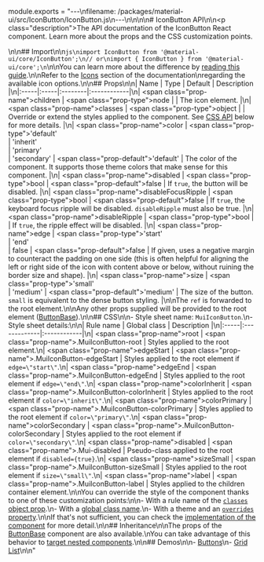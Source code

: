 module.exports = "---\nfilename: /packages/material-ui/src/IconButton/IconButton.js\n---\n\n<!--- This documentation is automatically generated, do not try to edit it. -->\n\n# IconButton API\n\n<p class=\"description\">The API documentation of the IconButton React component. Learn more about the props and the CSS customization points.</p>\n\n## Import\n\n```js\nimport IconButton from '@material-ui/core/IconButton';\n// or\nimport { IconButton } from '@material-ui/core';\n```\n\nYou can learn more about the difference by [reading this guide](/guides/minimizing-bundle-size/).\n\nRefer to the [Icons](/components/icons/) section of the documentation\nregarding the available icon options.\n\n## Props\n\n| Name | Type | Default | Description |\n|:-----|:-----|:--------|:------------|\n| <span class=\"prop-name\">children</span> | <span class=\"prop-type\">node</span> |  | The icon element. |\n| <span class=\"prop-name\">classes</span> | <span class=\"prop-type\">object</span> |  | Override or extend the styles applied to the component. See [CSS API](#css) below for more details. |\n| <span class=\"prop-name\">color</span> | <span class=\"prop-type\">'default'<br>&#124;&nbsp;'inherit'<br>&#124;&nbsp;'primary'<br>&#124;&nbsp;'secondary'</span> | <span class=\"prop-default\">'default'</span> | The color of the component. It supports those theme colors that make sense for this component. |\n| <span class=\"prop-name\">disabled</span> | <span class=\"prop-type\">bool</span> | <span class=\"prop-default\">false</span> | If `true`, the button will be disabled. |\n| <span class=\"prop-name\">disableFocusRipple</span> | <span class=\"prop-type\">bool</span> | <span class=\"prop-default\">false</span> | If `true`, the  keyboard focus ripple will be disabled. `disableRipple` must also be true. |\n| <span class=\"prop-name\">disableRipple</span> | <span class=\"prop-type\">bool</span> |  | If `true`, the ripple effect will be disabled. |\n| <span class=\"prop-name\">edge</span> | <span class=\"prop-type\">'start'<br>&#124;&nbsp;'end'<br>&#124;&nbsp;false</span> | <span class=\"prop-default\">false</span> | If given, uses a negative margin to counteract the padding on one side (this is often helpful for aligning the left or right side of the icon with content above or below, without ruining the border size and shape). |\n| <span class=\"prop-name\">size</span> | <span class=\"prop-type\">'small'<br>&#124;&nbsp;'medium'</span> | <span class=\"prop-default\">'medium'</span> | The size of the button. `small` is equivalent to the dense button styling. |\n\nThe `ref` is forwarded to the root element.\n\nAny other props supplied will be provided to the root element ([ButtonBase](/api/button-base/)).\n\n## CSS\n\n- Style sheet name: `MuiIconButton`.\n- Style sheet details:\n\n| Rule name | Global class | Description |\n|:-----|:-------------|:------------|\n| <span class=\"prop-name\">root</span> | <span class=\"prop-name\">.MuiIconButton-root</span> | Styles applied to the root element.\n| <span class=\"prop-name\">edgeStart</span> | <span class=\"prop-name\">.MuiIconButton-edgeStart</span> | Styles applied to the root element if `edge=\"start\"`.\n| <span class=\"prop-name\">edgeEnd</span> | <span class=\"prop-name\">.MuiIconButton-edgeEnd</span> | Styles applied to the root element if `edge=\"end\"`.\n| <span class=\"prop-name\">colorInherit</span> | <span class=\"prop-name\">.MuiIconButton-colorInherit</span> | Styles applied to the root element if `color=\"inherit\"`.\n| <span class=\"prop-name\">colorPrimary</span> | <span class=\"prop-name\">.MuiIconButton-colorPrimary</span> | Styles applied to the root element if `color=\"primary\"`.\n| <span class=\"prop-name\">colorSecondary</span> | <span class=\"prop-name\">.MuiIconButton-colorSecondary</span> | Styles applied to the root element if `color=\"secondary\"`.\n| <span class=\"prop-name\">disabled</span> | <span class=\"prop-name\">.Mui-disabled</span> | Pseudo-class applied to the root element if `disabled={true}`.\n| <span class=\"prop-name\">sizeSmall</span> | <span class=\"prop-name\">.MuiIconButton-sizeSmall</span> | Styles applied to the root element if `size=\"small\"`.\n| <span class=\"prop-name\">label</span> | <span class=\"prop-name\">.MuiIconButton-label</span> | Styles applied to the children container element.\n\nYou can override the style of the component thanks to one of these customization points:\n\n- With a rule name of the [`classes` object prop](/customization/components/#overriding-styles-with-classes).\n- With a [global class name](/customization/components/#overriding-styles-with-global-class-names).\n- With a theme and an [`overrides` property](/customization/globals/#css).\n\nIf that's not sufficient, you can check the [implementation of the component](https://github.com/Foso/material-ui/blob/master/packages/material-ui/src/IconButton/IconButton.js) for more detail.\n\n## Inheritance\n\nThe props of the [ButtonBase](/api/button-base/) component are also available.\nYou can take advantage of this behavior to [target nested components](/guides/api/#spread).\n\n## Demos\n\n- [Buttons](/components/buttons/)\n- [Grid List](/components/grid-list/)\n\n"